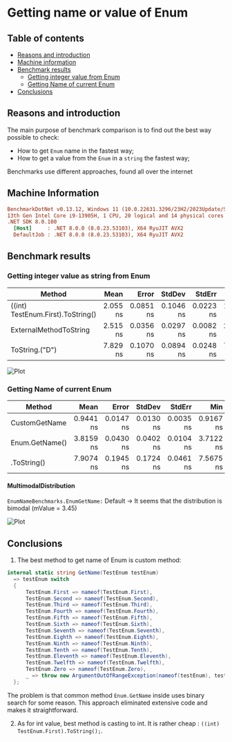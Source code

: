 ﻿# Getting name or value of Enum

## Table of contents

- [Reasons and introduction](#reasons-and-introduction)
- [Machine information](#machine-information)
- [Benchmark results](#benchmark-results)
    * [Getting integer value from Enum](#getting-integer-value-from-enum)
    * [Getting Name of current Enum](#getting-name-of-current-enum)
- [Conclusions](#conclusions)

<a name="reasons-and-introduction"></a>
## Reasons and introduction

The main purpose of benchmark comparison is to find out the best way possible to check:
- How to get `Enum` name in the fastest way;
- How to get a value from the `Enum` in a `string` the fastest way;

Benchmarks use different approaches, found all over the internet

<a name="machine-info"></a>
## Machine Information
``` ini
BenchmarkDotNet v0.13.12, Windows 11 (10.0.22631.3296/23H2/2023Update/SunValley3)
13th Gen Intel Core i9-13905H, 1 CPU, 20 logical and 14 physical cores
.NET SDK 8.0.100
  [Host]     : .NET 8.0.0 (8.0.23.53103), X64 RyuJIT AVX2
  DefaultJob : .NET 8.0.0 (8.0.23.53103), X64 RyuJIT AVX2
```

<a name="benchmark-results"></a>
## Benchmark results

<a name="getting-integer-value-from-enum"></a>

### Getting integer value as string from Enum

| Method                            |     Mean |     Error |    StdDev |    StdErr |      Min |       Q1 |   Median |       Q3 |      Max |          Op/s |   Gen0 | Allocated |
|-----------------------------------|---------:|----------:|----------:|----------:|---------:|---------:|---------:|---------:|---------:|--------------:|-------:|----------:|
| ((int) TestEnum.First).ToString() | 2.055 ns | 0.0851 ns | 0.1046 ns | 0.0223 ns | 1.905 ns | 1.976 ns | 2.029 ns | 2.168 ns | 2.210 ns | 486,724,516.9 |      - |         - |
| ExternalMethodToString            | 2.515 ns | 0.0356 ns | 0.0297 ns | 0.0082 ns | 2.443 ns | 2.503 ns | 2.517 ns | 2.523 ns | 2.563 ns | 397,653,335.7 |      - |         - |
| ToString.("D")                    | 7.829 ns | 0.1070 ns | 0.0894 ns | 0.0248 ns | 7.634 ns | 7.799 ns | 7.844 ns | 7.886 ns | 7.963 ns | 127,735,703.1 | 0.0019 |      24 B |

![Plot](assets/EnumValueBenchmarks.png)

<a name="getting-name-of-current-enum"></a>

### Getting Name of current Enum

| Method         |      Mean |     Error |    StdDev |    StdErr |       Min |        Q1 |    Median |        Q3 |       Max |            Op/s |   Gen0 | Allocated |
|----------------|----------:|----------:|----------:|----------:|----------:|----------:|----------:|----------:|----------:|----------------:|-------:|----------:|
| CustomGetName  | 0.9441 ns | 0.0147 ns | 0.0130 ns | 0.0035 ns | 0.9167 ns | 0.9359 ns | 0.9436 ns | 0.9521 ns | 0.9675 ns | 1,059,194,095.7 |      - |         - |
| Enum.GetName() | 3.8159 ns | 0.0430 ns | 0.0402 ns | 0.0104 ns | 3.7122 ns | 3.7934 ns | 3.8234 ns | 3.8471 ns | 3.8652 ns |   262,062,177.2 |      - |         - |
| .ToString()    | 7.9074 ns | 0.1945 ns | 0.1724 ns | 0.0461 ns | 7.5675 ns | 7.7672 ns | 7.9369 ns | 8.0154 ns | 8.2302 ns |   126,464,033.8 | 0.0019 |      24 B |

#### MultimodalDistribution

`EnumNameBenchmarks.EnumGetName:` Default -> It seems that the distribution is bimodal (mValue = 3.45)

![Plot](assets/EnumNameBenchmarks.png)

<a name="conclusions"></a>

## Conclusions

1. The best method to get name of Enum is custom method:

```cs
internal static string GetName(TestEnum testEnum) 
  => testEnum switch
  {
      TestEnum.First => nameof(TestEnum.First),
      TestEnum.Second => nameof(TestEnum.Second),
      TestEnum.Third => nameof(TestEnum.Third),
      TestEnum.Fourth => nameof(TestEnum.Fourth),
      TestEnum.Fifth => nameof(TestEnum.Fifth),
      TestEnum.Sixth => nameof(TestEnum.Sixth),
      TestEnum.Seventh => nameof(TestEnum.Seventh),
      TestEnum.Eighth => nameof(TestEnum.Eighth),
      TestEnum.Ninth => nameof(TestEnum.Ninth),
      TestEnum.Tenth => nameof(TestEnum.Tenth),
      TestEnum.Eleventh => nameof(TestEnum.Eleventh),
      TestEnum.Twelfth => nameof(TestEnum.Twelfth),
      TestEnum.Zero => nameof(TestEnum.Zero),
      _ => throw new ArgumentOutOfRangeException(nameof(testEnum), testEnum, message: default)
  };
```

The problem is that common method `Enum.GetName` inside uses binary search for some reason. This approach eliminated
extensive code and makes it straightforward.

2. As for int value, best method is casting to int. It is rather cheap : `((int) TestEnum.First).ToString();`.
